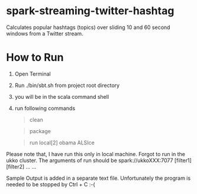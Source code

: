 spark-streaming-twitter-hashtag
===============================

Calculates popular hashtags (topics) over sliding 10 and 60 second windows from a Twitter  stream.

How to Run
==========

1. Open Terminal

2. Run ./bin/sbt.sh from project root directory

3. you will be in the scala command shell

4. run following commands
    > clean

    > package
    
    > run local[2] obama ALSIce


Please note that, I have run this only in local machine. Forgot to run in the ukko cluster. The arguments of run should be spark://ukkoXXX:7077 [filter1] [filter2] ... ...

Sample Output is added in a separate text file. Unfortunately the program is needed to be stopped by Ctrl + C :-(
